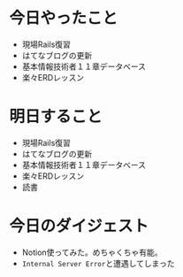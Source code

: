 # 今日やったこと
- 現場Rails復習
- はてなブログの更新
- 基本情報技術者１１章データベース
- 楽々ERDレッスン

# 明日すること
- 現場Rails復習
- はてなブログの更新
- 基本情報技術者１１章データベース
- 楽々ERDレッスン
- 読書

# 今日のダイジェスト
- Notion使ってみた。めちゃくちゃ有能。
- `Internal Server Error`と遭遇してしまった
